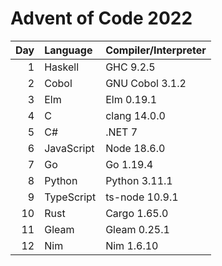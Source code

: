 # Advent of Code 2022

| Day | Language   | Compiler/Interpreter |
| --: | :--        | :--                  |
|   1 | Haskell    | GHC 9.2.5            |
|   2 | Cobol      | GNU Cobol 3.1.2      |
|   3 | Elm        | Elm 0.19.1           |
|   4 | C          | clang 14.0.0         |
|   5 | C#         | .NET 7               |
|   6 | JavaScript | Node 18.6.0          |
|   7 | Go         | Go 1.19.4            |
|   8 | Python     | Python 3.11.1        |
|   9 | TypeScript | ts-node 10.9.1       |
|  10 | Rust       | Cargo 1.65.0         |
|  11 | Gleam      | Gleam 0.25.1         |
|  12 | Nim        | Nim 1.6.10           |
